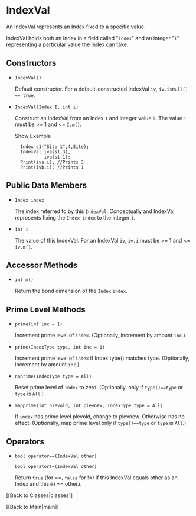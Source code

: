 # IndexVal #

An IndexVal represents an Index fixed to a specific value.

IndexVal holds both an Index in a field called "`index`" and 
an integer "`i`" representing a particular value the Index can take.


## Constructors ##

* `IndexVal()`

  Default constructor. For a default-constructed IndexVal `iv`, `iv.isNull() == true`.

* `IndexVal(Index I, int i)`

  Construct an IndexVal from an Index `I` and integer value `i`.
  The value `i` must be >= 1 and <= `I.m()`.

  <div class="example_clicker">Show Example</div>

        Index s1("Site 1",4,Site);
        IndexVal iva(s1,3),
                 ivb(s1,1);
        Print(iva.i); //Prints 3
        Print(ivb.i); //Prints 1

## Public Data Members ##

* `Index index`

  The index referred to by this `IndexVal`. Conceptually and IndexVal represents fixing the `Index index` to the integer `i`.

* `int i`

  The value of this IndexVal. For an IndexVal `iv`, `iv.i` must be >= 1 and <= `iv.m()`.

## Accessor Methods ##

* `int m()` 

  Return the bond dimension of the `Index` `index`.

## Prime Level Methods ##

* `prime(int inc = 1)`  

  Increment prime level of `index`. (Optionally, increment by amount `inc`.)

* `prime(IndexType type, int inc = 1)`  

  Increment prime level of `index` if Index type() matches type. (Optionally, increment by amount `inc`.)

* `noprime(IndexType type = All)`  

  Reset prime level of `index` to zero. (Optionally, only if `type()==type` or `type` is `All`.)

* `mapprime(int plevold, int plevnew, IndexType type = All)`  

  If `index` has prime level plevold, change to plevnew. Otherwise has no effect. (Optionally, map prime level only if `type()==type` or `type` is `All`.)

## Operators ##

* `bool operator==(IndexVal other)`  

  `bool operator!=(IndexVal other)`  

  Return `true` (for ==, `false` for !=) if this IndexVal equals other as an Index and this->i == other.i.

[[Back to Classes|classes]]

[[Back to Main|main]]

